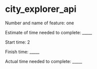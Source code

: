 # city_explorer_api

Number and name of feature: one 

Estimate of time needed to complete: _____

Start time: 2

Finish time: _____

Actual time needed to complete: _____